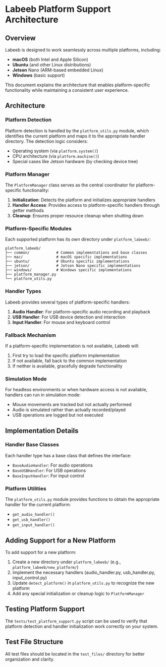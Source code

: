 # Labeeb Platform Support Architecture

## Overview

Labeeb is designed to work seamlessly across multiple platforms, including:

- **macOS** (both Intel and Apple Silicon)
- **Ubuntu** (and other Linux distributions)
- **Jetson** Nano (ARM-based embedded Linux)
- **Windows** (basic support)

This document explains the architecture that enables platform-specific functionality while maintaining a consistent user experience.

## Architecture

### Platform Detection

Platform detection is handled by the `platform_utils.py` module, which identifies the current platform and maps it to the appropriate handler directory. The detection logic considers:

- Operating system (via `platform.system()`)
- CPU architecture (via `platform.machine()`)
- Special cases like Jetson hardware (by checking device tree)

### Platform Manager

The `PlatformManager` class serves as the central coordinator for platform-specific functionality:

1. **Initialization**: Detects the platform and initializes appropriate handlers
2. **Handler Access**: Provides access to platform-specific handlers through getter methods
3. **Cleanup**: Ensures proper resource cleanup when shutting down

### Platform-Specific Modules

Each supported platform has its own directory under `platform_labeeb/`:

```
platform_labeeb/
├── common/            # Common implementations and base classes
├── mac/               # macOS specific implementations
├── ubuntu/            # Ubuntu specific implementations
├── jetson/            # Jetson Nano specific implementations
├── windows/           # Windows specific implementations
├── platform_manager.py
└── platform_utils.py
```

### Handler Types

Labeeb provides several types of platform-specific handlers:

1. **Audio Handler**: For platform-specific audio recording and playback
2. **USB Handler**: For USB device detection and interaction
3. **Input Handler**: For mouse and keyboard control

### Fallback Mechanism

If a platform-specific implementation is not available, Labeeb will:

1. First try to load the specific platform implementation
2. If not available, fall back to the common implementation
3. If neither is available, gracefully degrade functionality

### Simulation Mode

For headless environments or when hardware access is not available, handlers can run in simulation mode:

- Mouse movements are tracked but not actually performed
- Audio is simulated rather than actually recorded/played
- USB operations are logged but not executed

## Implementation Details

### Handler Base Classes

Each handler type has a base class that defines the interface:

- `BaseAudioHandler`: For audio operations
- `BaseUSBHandler`: For USB operations
- `BaseInputHandler`: For input control

### Platform Utilities

The `platform_utils.py` module provides functions to obtain the appropriate handler for the current platform:

- `get_audio_handler()`
- `get_usb_handler()`
- `get_input_handler()`

## Adding Support for a New Platform

To add support for a new platform:

1. Create a new directory under `platform_labeeb/` (e.g., `platform_labeeb/new_platform/`)
2. Implement the necessary handlers (audio_handler.py, usb_handler.py, input_control.py)
3. Update `detect_platform()` in `platform_utils.py` to recognize the new platform
4. Add any special initialization or cleanup logic to `PlatformManager`

## Testing Platform Support

The `tests/test_platform_support.py` script can be used to verify that platform detection and handler initialization work correctly on your system.

## Test File Structure

All test files should be located in the `test_files/` directory for better organization and clarity.
